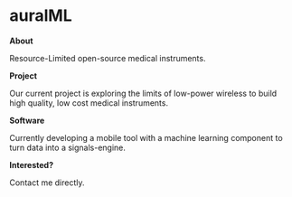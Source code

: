 # auralML

**About**

Resource-Limited open-source medical instruments.

**Project**

Our current project is exploring the limits of low-power wireless to build high quality, low cost medical instruments.

**Software**

Currently developing a mobile tool with a machine learning component to turn data into a signals-engine.

**Interested?** 

Contact me directly.


